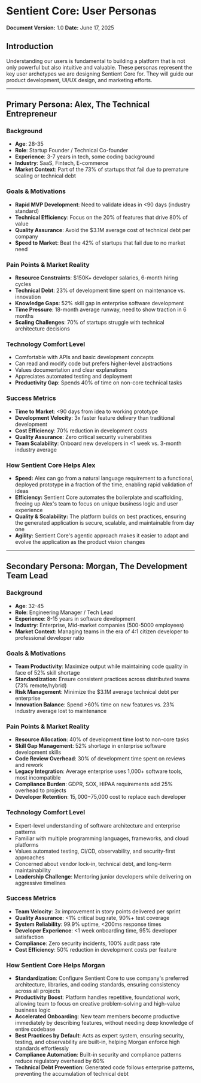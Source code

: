 # Sentient Core: User Personas

**Document Version:** 1.0
**Date:** June 17, 2025

## Introduction

Understanding our users is fundamental to building a platform that is not only powerful but also intuitive and valuable. These personas represent the key user archetypes we are designing Sentient Core for. They will guide our product development, UI/UX design, and marketing efforts.

---

## Primary Persona: Alex, The Technical Entrepreneur

### Background
- **Age**: 28-35
- **Role**: Startup Founder / Technical Co-founder
- **Experience**: 3-7 years in tech, some coding background
- **Industry**: SaaS, Fintech, E-commerce
- **Market Context**: Part of the 73% of startups that fail due to premature scaling or technical debt

### Goals & Motivations
- **Rapid MVP Development**: Need to validate ideas in <90 days (industry standard)
- **Technical Efficiency**: Focus on the 20% of features that drive 80% of value
- **Quality Assurance**: Avoid the $3.1M average cost of technical debt per company
- **Speed to Market**: Beat the 42% of startups that fail due to no market need

### Pain Points & Market Reality
- **Resource Constraints**: $150K+ developer salaries, 6-month hiring cycles
- **Technical Debt**: 23% of development time spent on maintenance vs. innovation
- **Knowledge Gaps**: 52% skill gap in enterprise software development
- **Time Pressure**: 18-month average runway, need to show traction in 6 months
- **Scaling Challenges**: 70% of startups struggle with technical architecture decisions

### Technology Comfort Level
- Comfortable with APIs and basic development concepts
- Can read and modify code but prefers higher-level abstractions
- Values documentation and clear explanations
- Appreciates automated testing and deployment
- **Productivity Gap**: Spends 40% of time on non-core technical tasks

### Success Metrics
- **Time to Market**: <90 days from idea to working prototype
- **Development Velocity**: 3x faster feature delivery than traditional development
- **Cost Efficiency**: 70% reduction in development costs
- **Quality Assurance**: Zero critical security vulnerabilities
- **Team Scalability**: Onboard new developers in <1 week vs. 3-month industry average

### How Sentient Core Helps Alex
- **Speed:** Alex can go from a natural language requirement to a functional, deployed prototype in a fraction of the time, enabling rapid validation of ideas
- **Efficiency:** Sentient Core automates the boilerplate and scaffolding, freeing up Alex's team to focus on unique business logic and user experience
- **Quality & Scalability:** The platform builds on best practices, ensuring the generated application is secure, scalable, and maintainable from day one
- **Agility:** Sentient Core's agentic approach makes it easier to adapt and evolve the application as the product vision changes

---

## Secondary Persona: Morgan, The Development Team Lead

### Background
- **Age**: 32-45
- **Role**: Engineering Manager / Tech Lead
- **Experience**: 8-15 years in software development
- **Industry**: Enterprise, Mid-market companies (500-5000 employees)
- **Market Context**: Managing teams in the era of 4:1 citizen developer to professional developer ratio

### Goals & Motivations
- **Team Productivity**: Maximize output while maintaining code quality in face of 52% skill shortage
- **Standardization**: Ensure consistent practices across distributed teams (73% remote/hybrid)
- **Risk Management**: Minimize the $3.1M average technical debt per enterprise
- **Innovation Balance**: Spend >60% time on new features vs. 23% industry average lost to maintenance

### Pain Points & Market Reality
- **Resource Allocation**: 40% of development time lost to non-core tasks
- **Skill Gap Management**: 52% shortage in enterprise software development skills
- **Code Review Overhead**: 30% of development time spent on reviews and rework
- **Legacy Integration**: Average enterprise uses 1,000+ software tools, most incompatible
- **Compliance Burden**: GDPR, SOX, HIPAA requirements add 25% overhead to projects
- **Developer Retention**: $15,000-$75,000 cost to replace each developer

### Technology Comfort Level
- Expert-level understanding of software architecture and enterprise patterns
- Familiar with multiple programming languages, frameworks, and cloud platforms
- Values automated testing, CI/CD, observability, and security-first approaches
- Concerned about vendor lock-in, technical debt, and long-term maintainability
- **Leadership Challenge**: Mentoring junior developers while delivering on aggressive timelines

### Success Metrics
- **Team Velocity**: 3x improvement in story points delivered per sprint
- **Quality Assurance**: <1% critical bug rate, 90%+ test coverage
- **System Reliability**: 99.9% uptime, <200ms response times
- **Developer Experience**: <1 week onboarding time, 95% developer satisfaction
- **Compliance**: Zero security incidents, 100% audit pass rate
- **Cost Efficiency**: 50% reduction in development costs per feature

### How Sentient Core Helps Morgan
- **Standardization**: Configure Sentient Core to use company's preferred architecture, libraries, and coding standards, ensuring consistency across all projects
- **Productivity Boost**: Platform handles repetitive, foundational work, allowing team to focus on creative problem-solving and high-value business logic
- **Accelerated Onboarding**: New team members become productive immediately by describing features, without needing deep knowledge of entire codebase
- **Best Practices by Default**: Acts as expert system, ensuring security, testing, and observability are built-in, helping Morgan enforce high standards effortlessly
- **Compliance Automation**: Built-in security and compliance patterns reduce regulatory overhead by 60%
- **Technical Debt Prevention**: Generated code follows enterprise patterns, preventing the accumulation of technical debt